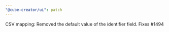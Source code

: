 ```yaml
---
"@cube-creator/ui": patch
---
```


CSV mapping: Removed the default value of the identifier field. Fixes #1494
